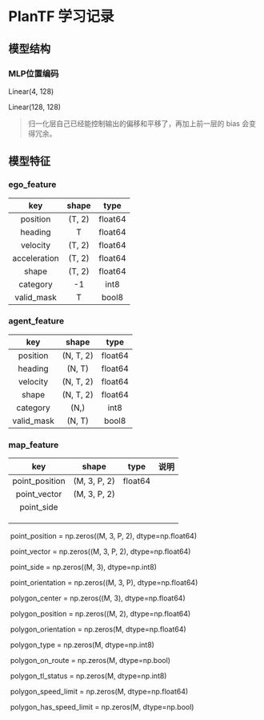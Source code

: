# PlanTF 学习记录

## 模型结构

### MLP位置编码

Linear(4, 128)

Linear(128, 128)

> 归一化层自己已经能控制输出的偏移和平移了，再加上前一层的 bias 会变得冗余。
## 模型特征
### ego_feature
| key | shape | type |
| :----: | :-----: | :-----: |
| position |  (T, 2) | float64 |
| heading  | T | float64 |
| velocity  | (T, 2) | float64 |
| acceleration  | (T, 2) | float64 |
| shape  | (T, 2) | float64 |
| category  | -1 | int8 |
| valid_mask  | T | bool8 |

### agent_feature
| key | shape | type |
| :----: | :-----: | :-----: |
| position |  (N, T, 2) | float64 |
| heading  | (N, T) | float64 |
| velocity  | (N, T, 2) | float64 |
| shape  |(N, T, 2) | float64 |
| category  | (N,) | int8 |
| valid_mask  | (N, T) | bool8 |

### map_feature

| key  | shape | type | 说明 |
| :----: | :-----: | :-----: | :------: |
| point_position | (M, 3, P, 2) | float64 |  |
| point_vector | (M, 3, P, 2) |  |  |
| point_side |  |  |  |
|  |  |  |  |
|  |  |  |  |
|  |  |  |  |

 

​        point_position = np.zeros((M, 3, P, 2), dtype=np.float64)

​        point_vector = np.zeros((M, 3, P, 2), dtype=np.float64)

​        point_side = np.zeros((M, 3), dtype=np.int8)

​        point_orientation = np.zeros((M, 3, P), dtype=np.float64)

​        polygon_center = np.zeros((M, 3), dtype=np.float64)

​        polygon_position = np.zeros((M, 2), dtype=np.float64)

​        polygon_orientation = np.zeros(M, dtype=np.float64)

​        polygon_type = np.zeros(M, dtype=np.int8)

​        polygon_on_route = np.zeros(M, dtype=np.bool)

​        polygon_tl_status = np.zeros(M, dtype=np.int8)

​        polygon_speed_limit = np.zeros(M, dtype=np.float64)

​        polygon_has_speed_limit = np.zeros(M, dtype=np.bool)
